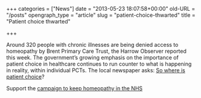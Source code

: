 +++
categories = ["News"]
date = "2013-05-23 18:07:58+00:00"
old-URL = "/posts"
opengraph_type = "article"
slug = "patient-choice-thwarted"
title = "Patient choice thwarted"

+++

Around 320 people with chronic illnesses are being denied access to homeopathy by Brent Primary Care Trust, the Harrow Observer reported this week. The government’s growing emphasis on the importance of patient choice in healthcare continues to run counter to what is happening in reality, within individual PCTs. The local newspaper asks: [So where is patient choice](http://www.harrowobserver.co.uk/west-london-news/comment/2008/12/10/so-where-is-patient-choice-116451-22454758/)?

Support the [campaign to keep homeopathy in the NHS](http://localhost/charity/campaign-for-nhs-homeopathy/#what-you-can-do-to-help)
